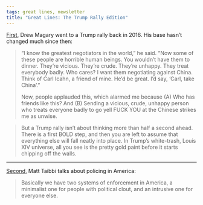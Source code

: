 ```yaml
---
tags: great lines, newsletter
title: "Great Lines: The Trump Rally Edition"
---
```



[First](https://www.gq.com/story/trump-supporters-gop-campaign-iowa), Drew Magary went to a Trump rally back in 2016\. His base hasn’t changed much since then:

> “I know the greatest negotiators in the world,” he said. “Now some of these people are horrible human beings. You wouldn’t have them to dinner. They’re vicious. They’re crude. They’re unhappy. They treat everybody badly. Who cares? I want them negotiating against China. Think of Carl Icahn, a friend of mine. He’d be great. I’d say, ‘Carl, take China’.”
> 
> Now, people applauded this, which alarmed me because (A) Who has friends like this? And (B) Sending a vicious, crude, unhappy person who treats everyone badly to go yell FUCK YOU at the Chinese strikes me as unwise.

> But a Trump rally isn’t about thinking more than half a second ahead. There is a first BOLD step, and then you are left to assume that everything else will fall neatly into place. In Trump’s white-trash, Louis XIV universe, all you see is the pretty gold paint before it starts chipping off the walls.

***
[Second](https://taibbi.substack.com/p/where-did-policing-go-wrong), Matt Taibbi talks about policing in America:

> Basically we have two systems of enforcement in America, a minimalist one for people with political clout, and an intrusive one for everyone else.